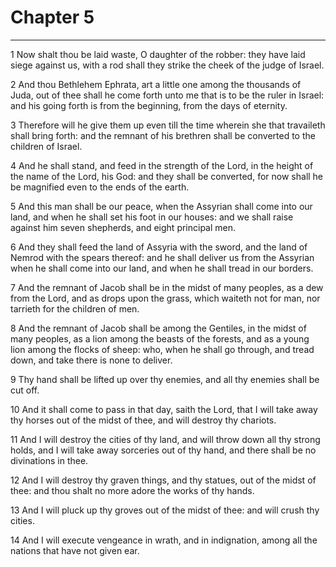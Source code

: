 # Chapter 5

***

1 Now shalt thou be laid waste, O daughter of the robber: they have laid siege against us, with a rod shall they strike the cheek of the judge of Israel.

2 And thou Bethlehem Ephrata, art a little one among the thousands of Juda, out of thee shall he come forth unto me that is to be the ruler in Israel: and his going forth is from the beginning, from the days of eternity.

3 Therefore will he give them up even till the time wherein she that travaileth shall bring forth: and the remnant of his brethren shall be converted to the children of Israel.

4 And he shall stand, and feed in the strength of the Lord, in the height of the name of the Lord, his God: and they shall be converted, for now shall he be magnified even to the ends of the earth.

5 And this man shall be our peace, when the Assyrian shall come into our land, and when he shall set his foot in our houses: and we shall raise against him seven shepherds, and eight principal men.

6 And they shall feed the land of Assyria with the sword, and the land of Nemrod with the spears thereof: and he shall deliver us from the Assyrian when he shall come into our land, and when he shall tread in our borders.

7 And the remnant of Jacob shall be in the midst of many peoples, as a dew from the Lord, and as drops upon the grass, which waiteth not for man, nor tarrieth for the children of men.

8 And the remnant of Jacob shall be among the Gentiles, in the midst of many peoples, as a lion among the beasts of the forests, and as a young lion among the flocks of sheep: who, when he shall go through, and tread down, and take there is none to deliver.

9 Thy hand shall be lifted up over thy enemies, and all thy enemies shall be cut off.

10 And it shall come to pass in that day, saith the Lord, that I will take away thy horses out of the midst of thee, and will destroy thy chariots.

11 And I will destroy the cities of thy land, and will throw down all thy strong holds, and I will take away sorceries out of thy hand, and there shall be no divinations in thee.

12 And I will destroy thy graven things, and thy statues, out of the midst of thee: and thou shalt no more adore the works of thy hands.

13 And I will pluck up thy groves out of the midst of thee: and will crush thy cities.

14 And I will execute vengeance in wrath, and in indignation, among all the nations that have not given ear.

